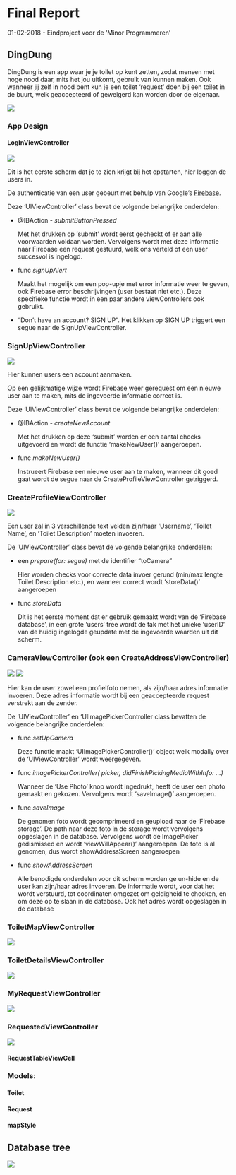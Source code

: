 # Final Report 

01-02-2018 - Eindproject voor de ‘Minor Programmeren’

## DingDung

DingDung is een app waar je je toilet op kunt zetten, zodat mensen met hoge nood daar, mits het jou uitkomt, gebruik van kunnen maken. Ook wanneer jij zelf in nood bent kun je een toilet ‘request’ doen bij een toilet in de buurt, welk geaccepteerd of geweigerd kan worden door de eigenaar. 

![](https://github.com/StefanBonestroo/DingDung/blob/master/doc/App%20demo.png)

### App Design

#### LogInViewController

![](https://github.com/StefanBonestroo/DingDung/blob/master/doc/LogInViewController.PNG)

Dit is het eerste scherm dat je te zien krijgt bij het opstarten, hier loggen de users in.

De authenticatie van een user gebeurt met behulp van Google’s [Firebase](https://firebase.google.com/).

Deze ‘UIViewController’ class bevat de volgende belangrijke onderdelen:

* @IBAction - *submitButtonPressed*

	Met het drukken op ‘submit’ wordt eerst gecheckt of er aan alle voorwaarden voldaan worden. Vervolgens wordt met deze informatie naar Firebase een request gestuurd, welk ons verteld of een user succesvol is ingelogd.
	
* func *signUpAlert*

	Maakt het mogelijk om een pop-upje met error informatie weer te geven, ook Firebase error beschrijvingen (user bestaat niet etc.). Deze specifieke functie wordt in een paar andere viewControllers ook gebruikt.
	
* “Don’t have an account? SIGN UP”. Het klikken op SIGN UP triggert een segue naar de SignUpViewController.

### SignUpViewController

![](https://github.com/StefanBonestroo/DingDung/blob/master/doc/SignUpViewController.PNG)

Hier kunnen users een account aanmaken. 

Op een gelijkmatige wijze wordt Firebase weer gerequest om een nieuwe user aan te maken, mits de ingevoerde informatie correct is.

Deze ‘UIViewController’ class bevat de volgende belangrijke onderdelen:

* @IBAction - *createNewAccount*

	Met het drukken op deze ‘submit’ worden er een aantal checks uitgevoerd en wordt de functie ‘makeNewUser()’ aangeroepen.
	
* func *makeNewUser()*

	Instrueert Firebase een nieuwe user aan te maken, wanneer dit goed gaat wordt de segue naar de CreateProfileViewController getriggerd.

### CreateProfileViewController

![](https://github.com/StefanBonestroo/DingDung/blob/master/doc/CreateProfileViewController.PNG)

Een user zal in 3 verschillende text velden zijn/haar ‘Username’, ‘Toilet Name’, en ‘Toilet Description’ moeten invoeren.

De ‘UIViewController’ class bevat de volgende belangrijke onderdelen:

* een *prepare(for: segue)* met de identifier “toCamera”

	Hier worden checks voor correcte data invoer gerund (min/max lengte Toilet Description etc.), en wanneer correct wordt ‘storeData()’ aangeroepen
	
* func *storeData*

	Dit is het eerste moment dat er gebruik gemaakt wordt van de ‘Firebase database’, in een grote ‘users’ tree wordt de tak met het unieke ‘userID’ van de huidig ingelogde geupdate met de ingevoerde waarden uit dit scherm.

### CameraViewController (ook een CreateAddressViewController)

![](https://github.com/StefanBonestroo/DingDung/blob/master/doc/CameraViewController.PNG) ![](https://github.com/StefanBonestroo/DingDung/blob/master/doc/CameraPicker.PNG)

Hier kan de user zowel een profielfoto nemen, als zijn/haar adres informatie invoeren. Deze adres informatie wordt bij een geaccepteerde request verstrekt aan de zender.

De ‘UIViewController’ en ‘UIImagePickerController class bevatten de volgende belangrijke onderdelen:

* func *setUpCamera* 

	Deze functie maakt ‘UIImagePickerController()’ object welk modally over de ‘UIViewController’ wordt weergegeven.
	
* func *imagePickerController( picker, didFinishPickingMediaWithInfo: …)*

	Wanneer de ‘Use Photo’ knop wordt ingedrukt, heeft de user een photo gemaakt en gekozen. Vervolgens wordt ‘saveImage()’ aangeroepen.
	
* func *saveImage*

	De genomen foto wordt gecomprimeerd en geupload naar de ‘Firebase storage’. De path naar deze foto in de storage wordt vervolgens opgeslagen in de database. Vervolgens wordt de ImagePicker gedismissed en wordt ‘viewWillAppear()’ aangeroepen. De foto is al genomen, dus wordt showAddressScreen aangeroepen
	
* func *showAddressScreen*

	Alle benodigde onderdelen voor dit scherm worden ge un-hide en de user kan zijn/haar adres invoeren. De informatie wordt, voor dat het wordt verstuurd, tot coordinaten omgezet om geldigheid te checken, en om deze op te slaan in de database. Ook het adres wordt opgeslagen in de database

### ToiletMapViewController

![](https://github.com/StefanBonestroo/DingDung/blob/master/doc/ToiletMapViewController.PNG)

### ToiletDetailsViewController

![](https://github.com/StefanBonestroo/DingDung/blob/master/doc/ToiletDetailsViewController.PNG)

### MyRequestViewController

![](https://github.com/StefanBonestroo/DingDung/blob/master/doc/MyRequestViewController.PNG)

### RequestedViewController

![](https://github.com/StefanBonestroo/DingDung/blob/master/doc/RequestedViewController.PNG)

#### RequestTableViewCell

### Models:

#### Toilet

#### Request

#### mapStyle

## Database tree
![](https://github.com/StefanBonestroo/DingDung/blob/master/doc/completTree.png)




